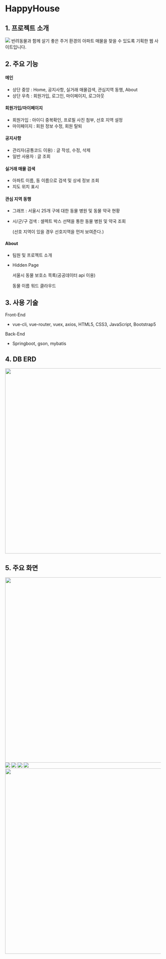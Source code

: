 # HappyHouse


## 1. 프로젝트 소개

<img src="./img/메인.png">
반려동물과 함께 살기 좋은 주거 환경의 아파트 매물을 찾을 수 있도록 기획한 웹 사이트입니다.

## 2. 주요 기능

#### 메인

- 상단 중앙 : Home, 공지사항, 실거래 매물검색, 관심지역 동행, About
- 상단 우측 : 회원가입, 로그인, 마이페이지, 로그아웃

#### 회원가입/마이페이지

- 회원가입 : 아이디 중복확인, 프로필 사진 첨부, 선호 지역 설정
- 마이페이지 : 회원 정보 수정, 회원 탈퇴

#### 공지사항

- 관리자(공통코드 이용) : 글 작성, 수정, 삭제
- 일반 사용자 : 글 조회 

#### 실거래 매물 검색

- 아파트 이름, 동 이름으로 검색 및 상세 정보 조회
- 지도 위치 표시

#### 관심 지역 동행

- 그래프 : 서울시 25개 구에 대한 동물 병원 및 동물 약국 현황

- 시/군/구 검색 : 셀렉트 박스 선택을 통한 동물 병원 및 약국 조회

  (선호 지역이 있을 경우 선호지역을 먼저 보여준다.)

#### About 

- 팀원 및 프로젝트 소개

- Hidden Page

  서울시 동물 보호소 목록(공공데이터 api 이용)

  동물 이름 워드 클라우드



## 3. 사용 기술

Front-End

- vue-cli, vue-router, vuex, axios, HTML5, CSS3, JavaScript, Bootstrap5

Back-End

- Springboot, gson, mybatis



## 4. DB ERD

<img src="./img/ERD.PNG" width="600">



## 5. 주요 화면

<img src="./img/메인.png" width="600">

<img src="./img/회원정보수정.png">

<img src="./img/공지사항.png">

<img src="./img/관심지역동행-메인.png">

<img src="./img/관심지역동행-검색.png">

<img src="./img/어바웃.png" width="600">

